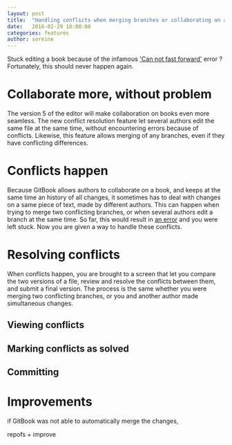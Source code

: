 ```yaml
---
layout: post
title:  "Handling conflicts when merging branches or collaborating on a file"
date:   2016-02-29 10:00:00
categories: features
author: soreine
---
```


Stuck editing a book because of the infamous ['Can not fast forward'](https://github.com/GitbookIO/gitbook/issues/1117) error ? Fortunately, this should never happen again.

<!-- more -->

# Collaborate more, without problem

The version 5 of the editor will make collaboration on books even more seamless.
The new conflict resolution feature let several authors edit the same file at the same time, without encountering errors because of conflicts. Likewise, this feature allows merging of any branches, even if they have conflicting differences.

# Conflicts happen

Because GitBook allows authors to collaborate on a book, and keeps at
the same time an history of all changes, it sometimes has to deal with
changes on a same piece of text, made by different authors. This can happen when trying to merge two conflicting branches, or when several authors edit a branch at the same time. So far, this would result in [an error](https://github.com/GitbookIO/gitbook/issues/1117) and you were left stuck. Now you are given a way to handle these conflicts.

# Resolving conflicts

When conflicts happen, you are brought to a screen that let you
compare the two versions of a file, review and resolve the conflicts
between them, and submit a final version. The process is the same
whether you were merging two conflicting branches, or you and another
author made simultaneous changes.

## Viewing conflicts

## Marking conflicts as solved

## Committing

# Improvements

if GitBook was not able to automatically merge the changes,

repofs + improve
